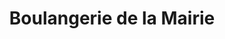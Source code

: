 ---
title: "Boulangerie de la Mairie"
url: /pont-leveque/boulangerie-de-la-mairie/
shop: Bäckerei
---